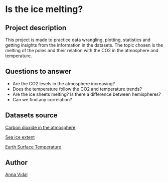 # Is the ice melting?


## Project description

This project is made to practice data wrangling, plotting, statistics and getting insights from the information in the datasets. The topic chosen is the melting of the poles and their relation with the CO2 in the atmosphere and temperature.


## Questions to answer

* Are the CO2 levels in the atmosphere increasing?
* Does the temperature follow the CO2 and temperature trends?
* Are the ice sheets melting? Is there a difference between hemispheres?
* Can we find any correlation?

## Datasets source

[Carbon dioxide in the atmosphere](https://www.kaggle.com/ucsandiego/carbon-dioxide)

[Sea ice extent](https://www.kaggle.com/nsidcorg/daily-sea-ice-extent-data)

[Earth Surface Temperature](https://www.kaggle.com/berkeleyearth/climate-change-earth-surface-temperature-data#GlobalTemperatures.csv)

## Author

[Anna Vidal](https://github.com/annaviper)